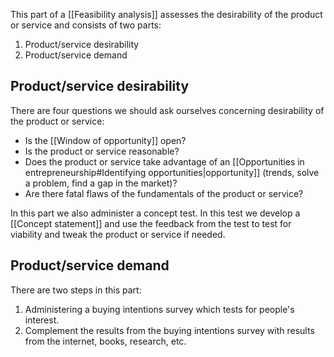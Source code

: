 This part of a [[Feasibility analysis]] assesses the desirability of the product or service and consists of two parts:
1. Product/service desirability
2. Product/service demand

## Product/service desirability
There are four questions we should ask ourselves concerning desirability of the product or service:
- Is the [[Window of opportunity]] open?
- Is the product or service reasonable?
- Does the product or service take advantage of an [[Opportunities in entrepreneurship#Identifying opportunities|opportunity]] (trends, solve a problem, find a gap in the market)?
- Are there fatal flaws of the fundamentals of the product or service?

In this part we also administer a concept test. In this test we develop a [[Concept statement]] and use the feedback from the test to test for viability and tweak the product or service if needed.
## Product/service demand
There are two steps in this part:
1. Administering a buying intentions survey which tests for people's interest.
2. Complement the results from the buying intentions survey with results from the internet, books, research, etc.